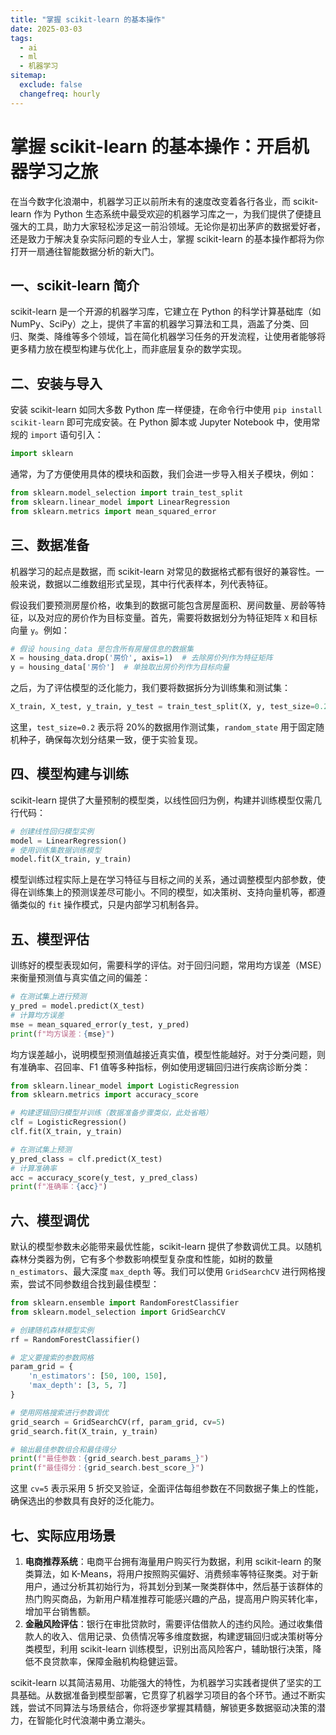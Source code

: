 ```yaml
---
title: "掌握 scikit-learn 的基本操作"
date: 2025-03-03
tags:
  - ai
  - ml
  - 机器学习
sitemap:
  exclude: false
  changefreq: hourly
---
```


# 掌握 scikit-learn 的基本操作：开启机器学习之旅

在当今数字化浪潮中，机器学习正以前所未有的速度改变着各行各业，而 scikit-learn 作为 Python 生态系统中最受欢迎的机器学习库之一，为我们提供了便捷且强大的工具，助力大家轻松涉足这一前沿领域。无论你是初出茅庐的数据爱好者，还是致力于解决复杂实际问题的专业人士，掌握 scikit-learn 的基本操作都将为你打开一扇通往智能数据分析的新大门。

## 一、scikit-learn 简介
scikit-learn 是一个开源的机器学习库，它建立在 Python 的科学计算基础库（如 NumPy、SciPy）之上，提供了丰富的机器学习算法和工具，涵盖了分类、回归、聚类、降维等多个领域，旨在简化机器学习任务的开发流程，让使用者能够将更多精力放在模型构建与优化上，而非底层复杂的数学实现。

## 二、安装与导入
安装 scikit-learn 如同大多数 Python 库一样便捷，在命令行中使用 `pip install scikit-learn` 即可完成安装。在 Python 脚本或 Jupyter Notebook 中，使用常规的 `import` 语句引入：
```python
import sklearn
```
通常，为了方便使用具体的模块和函数，我们会进一步导入相关子模块，例如：
```python
from sklearn.model_selection import train_test_split
from sklearn.linear_model import LinearRegression
from sklearn.metrics import mean_squared_error
```

## 三、数据准备
机器学习的起点是数据，而 scikit-learn 对常见的数据格式都有很好的兼容性。一般来说，数据以二维数组形式呈现，其中行代表样本，列代表特征。

假设我们要预测房屋价格，收集到的数据可能包含房屋面积、房间数量、房龄等特征，以及对应的房价作为目标变量。首先，需要将数据划分为特征矩阵 `X` 和目标向量 `y`。例如：
```python
# 假设 housing_data 是包含所有房屋信息的数据集
X = housing_data.drop('房价', axis=1)  # 去除房价列作为特征矩阵
y = housing_data['房价']  # 单独取出房价列作为目标向量
```
之后，为了评估模型的泛化能力，我们要将数据拆分为训练集和测试集：
```python
X_train, X_test, y_train, y_test = train_test_split(X, y, test_size=0.2, random_state=42)
```
这里，`test_size=0.2` 表示将 20%的数据用作测试集，`random_state` 用于固定随机种子，确保每次划分结果一致，便于实验复现。

## 四、模型构建与训练
scikit-learn 提供了大量预制的模型类，以线性回归为例，构建并训练模型仅需几行代码：
```python
# 创建线性回归模型实例
model = LinearRegression()
# 使用训练集数据训练模型
model.fit(X_train, y_train)
```
模型训练过程实际上是在学习特征与目标之间的关系，通过调整模型内部参数，使得在训练集上的预测误差尽可能小。不同的模型，如决策树、支持向量机等，都遵循类似的 `fit` 操作模式，只是内部学习机制各异。

## 五、模型评估
训练好的模型表现如何，需要科学的评估。对于回归问题，常用均方误差（MSE）来衡量预测值与真实值之间的偏差：
```python
# 在测试集上进行预测
y_pred = model.predict(X_test)
# 计算均方误差
mse = mean_squared_error(y_test, y_pred)
print(f"均方误差：{mse}")
```
均方误差越小，说明模型预测值越接近真实值，模型性能越好。对于分类问题，则有准确率、召回率、F1 值等多种指标，例如使用逻辑回归进行疾病诊断分类：
```python
from sklearn.linear_model import LogisticRegression
from sklearn.metrics import accuracy_score

# 构建逻辑回归模型并训练（数据准备步骤类似，此处省略）
clf = LogisticRegression()
clf.fit(X_train, y_train)

# 在测试集上预测
y_pred_class = clf.predict(X_test)
# 计算准确率
acc = accuracy_score(y_test, y_pred_class)
print(f"准确率：{acc}")
```

## 六、模型调优
默认的模型参数未必能带来最优性能，scikit-learn 提供了参数调优工具。以随机森林分类器为例，它有多个参数影响模型复杂度和性能，如树的数量 `n_estimators`、最大深度 `max_depth` 等。我们可以使用 `GridSearchCV` 进行网格搜索，尝试不同参数组合找到最佳模型：
```python
from sklearn.ensemble import RandomForestClassifier
from sklearn.model_selection import GridSearchCV

# 创建随机森林模型实例
rf = RandomForestClassifier()

# 定义要搜索的参数网格
param_grid = {
    'n_estimators': [50, 100, 150],
    'max_depth': [3, 5, 7]
}

# 使用网格搜索进行参数调优
grid_search = GridSearchCV(rf, param_grid, cv=5)
grid_search.fit(X_train, y_train)

# 输出最佳参数组合和最佳得分
print(f"最佳参数：{grid_search.best_params_}")
print(f"最佳得分：{grid_search.best_score_}")
```
这里 `cv=5` 表示采用 5 折交叉验证，全面评估每组参数在不同数据子集上的性能，确保选出的参数具有良好的泛化能力。

## 七、实际应用场景
1. **电商推荐系统**：电商平台拥有海量用户购买行为数据，利用 scikit-learn 的聚类算法，如 K-Means，将用户按照购买偏好、消费频率等特征聚类。对于新用户，通过分析其初始行为，将其划分到某一聚类群体中，然后基于该群体的热门购买商品，为新用户精准推荐可能感兴趣的产品，提高用户购买转化率，增加平台销售额。
2. **金融风险评估**：银行在审批贷款时，需要评估借款人的违约风险。通过收集借款人的收入、信用记录、负债情况等多维度数据，构建逻辑回归或决策树等分类模型，利用 scikit-learn 训练模型，识别出高风险客户，辅助银行决策，降低不良贷款率，保障金融机构稳健运营。

scikit-learn 以其简洁易用、功能强大的特性，为机器学习实践者提供了坚实的工具基础。从数据准备到模型部署，它贯穿了机器学习项目的各个环节。通过不断实践，尝试不同算法与场景结合，你将逐步掌握其精髓，解锁更多数据驱动决策的潜力，在智能化时代浪潮中勇立潮头。 